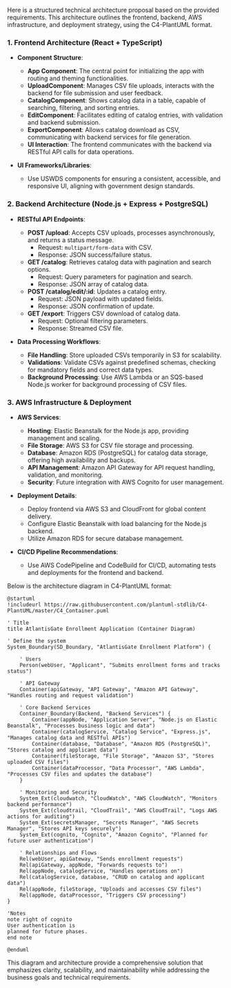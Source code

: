 Here is a structured technical architecture proposal based on the provided requirements. This architecture outlines the frontend, backend, AWS infrastructure, and deployment strategy, using the C4-PlantUML format.

### 1. Frontend Architecture (React + TypeScript)

- **Component Structure**: 
  - **App Component**: The central point for initializing the app with routing and theming functionalities.
  - **UploadComponent**: Manages CSV file uploads, interacts with the backend for file submission and user feedback.
  - **CatalogComponent**: Shows catalog data in a table, capable of searching, filtering, and sorting entries.
  - **EditComponent**: Facilitates editing of catalog entries, with validation and backend submission.
  - **ExportComponent**: Allows catalog download as CSV, communicating with backend services for file generation.
  - **UI Interaction**: The frontend communicates with the backend via RESTful API calls for data operations.

- **UI Frameworks/Libraries**: 
  - Use USWDS components for ensuring a consistent, accessible, and responsive UI, aligning with government design standards.

### 2. Backend Architecture (Node.js + Express + PostgreSQL)

- **RESTful API Endpoints**:
  - **POST /upload**: Accepts CSV uploads, processes asynchronously, and returns a status message.
    - Request: `multipart/form-data` with CSV.
    - Response: JSON success/failure status.
  - **GET /catalog**: Retrieves catalog data with pagination and search options.
    - Request: Query parameters for pagination and search.
    - Response: JSON array of catalog data.
  - **POST /catalog/edit/:id**: Updates a catalog entry.
    - Request: JSON payload with updated fields.
    - Response: JSON confirmation of update.
  - **GET /export**: Triggers CSV download of catalog data.
    - Request: Optional filtering parameters.
    - Response: Streamed CSV file.

- **Data Processing Workflows**:
  - **File Handling**: Store uploaded CSVs temporarily in S3 for scalability.
  - **Validations**: Validate CSVs against predefined schemas, checking for mandatory fields and correct data types.
  - **Background Processing**: Use AWS Lambda or an SQS-based Node.js worker for background processing of CSV files.

### 3. AWS Infrastructure & Deployment

- **AWS Services**:
  - **Hosting**: Elastic Beanstalk for the Node.js app, providing management and scaling.
  - **File Storage**: AWS S3 for CSV file storage and processing.
  - **Database**: Amazon RDS (PostgreSQL) for catalog data storage, offering high availability and backups.
  - **API Management**: Amazon API Gateway for API request handling, validation, and monitoring.
  - **Security**: Future integration with AWS Cognito for user management.

- **Deployment Details**:
  - Deploy frontend via AWS S3 and CloudFront for global content delivery.
  - Configure Elastic Beanstalk with load balancing for the Node.js backend.
  - Utilize Amazon RDS for secure database management.

- **CI/CD Pipeline Recommendations**:
  - Use AWS CodePipeline and CodeBuild for CI/CD, automating tests and deployments for the frontend and backend.

Below is the architecture diagram in C4-PlantUML format:

```plaintext
@startuml
!includeurl https://raw.githubusercontent.com/plantuml-stdlib/C4-PlantUML/master/C4_Container.puml

' Title
title AtlantisGate Enrollment Application (Container Diagram)

' Define the system
System_Boundary(SD_Boundary, "AtlantisGate Enrollment Platform") {

    ' Users
    Person(webUser, "Applicant", "Submits enrollment forms and tracks status")

    ' API Gateway
    Container(apiGateway, "API Gateway", "Amazon API Gateway", "Handles routing and request validation")

    ' Core Backend Services
    Container_Boundary(Backend, "Backend Services") {
        Container(appNode, "Application Server", "Node.js on Elastic Beanstalk", "Processes business logic and data")
        Container(catalogService, "Catalog Service", "Express.js", "Manages catalog data and RESTful APIs")
        Container(database, "Database", "Amazon RDS (PostgreSQL)", "Stores catalog and applicant data")
        Container(fileStorage, "File Storage", "Amazon S3", "Stores uploaded CSV files")
        Container(dataProcessor, "Data Processor", "AWS Lambda", "Processes CSV files and updates the database")
    }

    ' Monitoring and Security
    System_Ext(cloudwatch, "CloudWatch", "AWS CloudWatch", "Monitors backend performance")
    System_Ext(cloudtrail, "CloudTrail", "AWS CloudTrail", "Logs AWS actions for auditing")
    System_Ext(secretsManager, "Secrets Manager", "AWS Secrets Manager", "Stores API keys securely")
    System_Ext(cognito, "Cognito", "Amazon Cognito", "Planned for future user authentication")

    ' Relationships and Flows
    Rel(webUser, apiGateway, "Sends enrollment requests")
    Rel(apiGateway, appNode, "Forwards requests to")
    Rel(appNode, catalogService, "Handles operations on")
    Rel(catalogService, database, "CRUD on catalog and applicant data")
    Rel(appNode, fileStorage, "Uploads and accesses CSV files")
    Rel(appNode, dataProcessor, "Triggers CSV processing")
}

'Notes
note right of cognito
User authentication is
planned for future phases.
end note

@enduml
```

This diagram and architecture provide a comprehensive solution that emphasizes clarity, scalability, and maintainability while addressing the business goals and technical requirements.